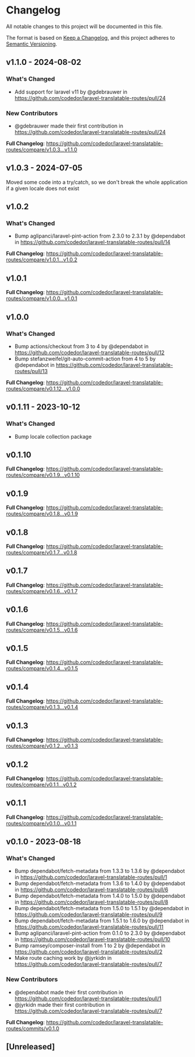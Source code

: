 # Changelog

All notable changes to this project will be documented in this file.

The format is based on [Keep a Changelog](https://keepachangelog.com/en/1.0.0/),
and this project adheres to [Semantic Versioning](https://semver.org/spec/v2.0.0.html).

## v1.1.0 - 2024-08-02

### What's Changed

* Add support for laravel v11 by @gdebrauwer in https://github.com/codedor/laravel-translatable-routes/pull/24

### New Contributors

* @gdebrauwer made their first contribution in https://github.com/codedor/laravel-translatable-routes/pull/24

**Full Changelog**: https://github.com/codedor/laravel-translatable-routes/compare/v1.0.3...v1.1.0

## v1.0.3 - 2024-07-05

Moved some code into a try/catch, so we don't break the whole application if a given locale does not exist

## v1.0.2

### What's Changed

* Bump aglipanci/laravel-pint-action from 2.3.0 to 2.3.1 by @dependabot in https://github.com/codedor/laravel-translatable-routes/pull/14

**Full Changelog**: https://github.com/codedor/laravel-translatable-routes/compare/v1.0.1...v1.0.2

## v1.0.1

**Full Changelog**: https://github.com/codedor/laravel-translatable-routes/compare/v1.0.0...v1.0.1

## v1.0.0

### What's Changed

* Bump actions/checkout from 3 to 4 by @dependabot in https://github.com/codedor/laravel-translatable-routes/pull/12
* Bump stefanzweifel/git-auto-commit-action from 4 to 5 by @dependabot in https://github.com/codedor/laravel-translatable-routes/pull/13

**Full Changelog**: https://github.com/codedor/laravel-translatable-routes/compare/v0.1.12...v1.0.0

## v0.1.11 - 2023-10-12

### What's Changed

- Bump locale collection package

## v0.1.10

**Full Changelog**: https://github.com/codedor/laravel-translatable-routes/compare/v0.1.9...v0.1.10

## v0.1.9

**Full Changelog**: https://github.com/codedor/laravel-translatable-routes/compare/v0.1.8...v0.1.9

## v0.1.8

**Full Changelog**: https://github.com/codedor/laravel-translatable-routes/compare/v0.1.7...v0.1.8

## v0.1.7

**Full Changelog**: https://github.com/codedor/laravel-translatable-routes/compare/v0.1.6...v0.1.7

## v0.1.6

**Full Changelog**: https://github.com/codedor/laravel-translatable-routes/compare/v0.1.5...v0.1.6

## v0.1.5

**Full Changelog**: https://github.com/codedor/laravel-translatable-routes/compare/v0.1.4...v0.1.5

## v0.1.4

**Full Changelog**: https://github.com/codedor/laravel-translatable-routes/compare/v0.1.3...v0.1.4

## v0.1.3

**Full Changelog**: https://github.com/codedor/laravel-translatable-routes/compare/v0.1.2...v0.1.3

## v0.1.2

**Full Changelog**: https://github.com/codedor/laravel-translatable-routes/compare/v0.1.1...v0.1.2

## v0.1.1

**Full Changelog**: https://github.com/codedor/laravel-translatable-routes/compare/v0.1.0...v0.1.1

## v0.1.0 - 2023-08-18

### What's Changed

- Bump dependabot/fetch-metadata from 1.3.3 to 1.3.6 by @dependabot in https://github.com/codedor/laravel-translatable-routes/pull/1
- Bump dependabot/fetch-metadata from 1.3.6 to 1.4.0 by @dependabot in https://github.com/codedor/laravel-translatable-routes/pull/6
- Bump dependabot/fetch-metadata from 1.4.0 to 1.5.0 by @dependabot in https://github.com/codedor/laravel-translatable-routes/pull/8
- Bump dependabot/fetch-metadata from 1.5.0 to 1.5.1 by @dependabot in https://github.com/codedor/laravel-translatable-routes/pull/9
- Bump dependabot/fetch-metadata from 1.5.1 to 1.6.0 by @dependabot in https://github.com/codedor/laravel-translatable-routes/pull/11
- Bump aglipanci/laravel-pint-action from 0.1.0 to 2.3.0 by @dependabot in https://github.com/codedor/laravel-translatable-routes/pull/10
- Bump ramsey/composer-install from 1 to 2 by @dependabot in https://github.com/codedor/laravel-translatable-routes/pull/2
- Make route caching work by @jyrkidn in https://github.com/codedor/laravel-translatable-routes/pull/7

### New Contributors

- @dependabot made their first contribution in https://github.com/codedor/laravel-translatable-routes/pull/1
- @jyrkidn made their first contribution in https://github.com/codedor/laravel-translatable-routes/pull/7

**Full Changelog**: https://github.com/codedor/laravel-translatable-routes/commits/v0.1.0

## [Unreleased]
